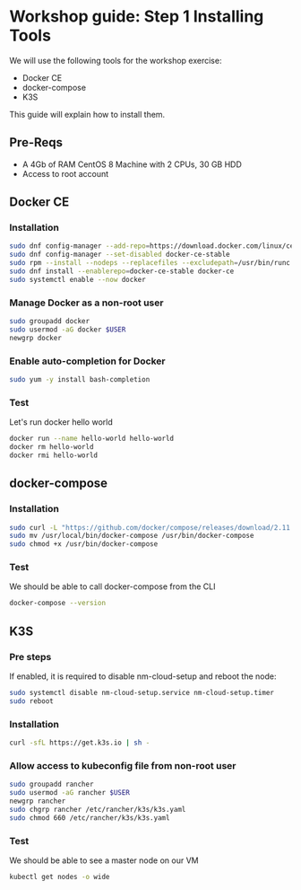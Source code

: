 # Workshop guide: __Step 1__ Installing Tools

We will use the following tools for the workshop exercise: 
 - Docker CE
 - docker-compose
 - K3S
 
 This guide will explain how to install them.

## Pre-Reqs
- A 4Gb of RAM CentOS 8 Machine with 2 CPUs, 30 GB HDD
- Access to root account

## Docker CE
### Installation
```bash
sudo dnf config-manager --add-repo=https://download.docker.com/linux/centos/docker-ce.repo
sudo dnf config-manager --set-disabled docker-ce-stable
sudo rpm --install --nodeps --replacefiles --excludepath=/usr/bin/runc https://download.docker.com/linux/centos/8/x86_64/stable/Packages/containerd.io-1.6.8-3.1.el8.x86_64.rpm
sudo dnf install --enablerepo=docker-ce-stable docker-ce
sudo systemctl enable --now docker
```
### Manage Docker as a non-root user
```bash
sudo groupadd docker
sudo usermod -aG docker $USER
newgrp docker
```
### Enable auto-completion for Docker
```bash
sudo yum -y install bash-completion
```
### Test
Let's run docker hello world
```bash
docker run --name hello-world hello-world
docker rm hello-world
docker rmi hello-world
```
## docker-compose
### Installation
```bash
sudo curl -L "https://github.com/docker/compose/releases/download/2.11.2/docker-compose-$(uname -s)-$(uname -m)"  -o /usr/local/bin/docker-compose
sudo mv /usr/local/bin/docker-compose /usr/bin/docker-compose
sudo chmod +x /usr/bin/docker-compose
```
### Test
We should be able to call docker-compose from the CLI
```bash
docker-compose --version
```
## K3S
### Pre steps
If enabled, it is required to disable nm-cloud-setup and reboot the node:
```bash
sudo systemctl disable nm-cloud-setup.service nm-cloud-setup.timer
sudo reboot
```
### Installation
```bash
curl -sfL https://get.k3s.io | sh -
```
### Allow access to kubeconfig file from non-root user
```bash
sudo groupadd rancher
sudo usermod -aG rancher $USER
newgrp rancher
sudo chgrp rancher /etc/rancher/k3s/k3s.yaml
sudo chmod 660 /etc/rancher/k3s/k3s.yaml
```
### Test
We should be able to see a master node on our VM
```bash
kubectl get nodes -o wide
```